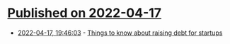 # [Published on 2022-04-17](index.md)

* [2022-04-17, 19:46:03](https://news.ycombinator.com/item?id=31063775) - [Things to know about raising debt for startups](https://a16z.com/2022/04/15/16-things-to-know-about-raising-debt-for-startups/)
